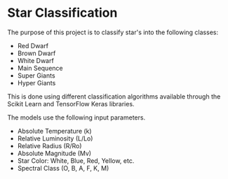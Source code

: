 # Star Classification

The purpose of this project is to classify star's into the following classes:
* Red Dwarf
* Brown Dwarf
* White Dwarf
* Main Sequence
* Super Giants
* Hyper Giants

This is done using different classification algorithms available through the Scikit Learn and TensorFlow Keras libraries.

The models use the following input parameters.
* Absolute Temperature (k)
* Relative Luminosity (L/Lo)
* Relative Radius (R/Ro)
* Absolute Magnitude (Mv)
* Star Color: White, Blue, Red, Yellow, etc.
* Spectral Class (O, B, A, F, K, M)

